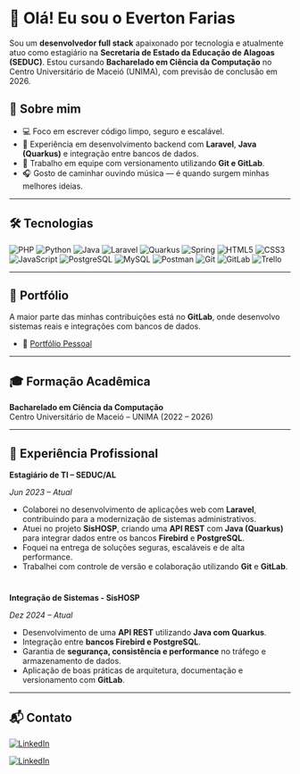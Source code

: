 # 👋 Olá! Eu sou o Everton Farias

Sou um **desenvolvedor full stack** apaixonado por tecnologia e atualmente atuo como estagiário na **Secretaria de Estado da Educação de Alagoas (SEDUC)**. Estou cursando **Bacharelado em Ciência da Computação** no Centro Universitário de Maceió (UNIMA), com previsão de conclusão em 2026.

## 🚀 Sobre mim

- 💻 Foco em escrever código limpo, seguro e escalável.
- 🔄 Experiência em desenvolvimento backend com **Laravel**, **Java (Quarkus)** e integração entre bancos de dados.
- 🤝 Trabalho em equipe com versionamento utilizando **Git e GitLab**.
- 🎧 Gosto de caminhar ouvindo música — é quando surgem minhas melhores ideias.

---

## 🛠️ Tecnologias

![PHP](https://img.shields.io/badge/PHP-777BB4?style=for-the-badge&logo=php&logoColor=white)
![Python](https://img.shields.io/badge/Python-3776AB?style=for-the-badge&logo=python&logoColor=white)
![Java](https://img.shields.io/badge/Java-007396?style=for-the-badge&logo=java&logoColor=white)
![Laravel](https://img.shields.io/badge/Laravel-FF2D20?style=for-the-badge&logo=laravel&logoColor=white)
![Quarkus](https://img.shields.io/badge/Quarkus-4695EB?style=for-the-badge&logo=quarkus&logoColor=white)
![Spring](https://img.shields.io/badge/Spring-6DB33F?style=for-the-badge&logo=spring&logoColor=white)
![HTML5](https://img.shields.io/badge/HTML5-E34F26?style=for-the-badge&logo=html5&logoColor=white)
![CSS3](https://img.shields.io/badge/CSS3-1572B6?style=for-the-badge&logo=css3&logoColor=white)
![JavaScript](https://img.shields.io/badge/JavaScript-F7DF1E?style=for-the-badge&logo=javascript&logoColor=black)
![PostgreSQL](https://img.shields.io/badge/PostgreSQL-336791?style=for-the-badge&logo=postgresql&logoColor=white)
![MySQL](https://img.shields.io/badge/MySQL-4479A1?style=for-the-badge&logo=mysql&logoColor=white)
![Postman](https://img.shields.io/badge/Postman-FF6C37?style=for-the-badge&logo=postman&logoColor=white)
![Git](https://img.shields.io/badge/Git-F05032?style=for-the-badge&logo=git&logoColor=white)
![GitLab](https://img.shields.io/badge/GitLab-FC6D26?style=for-the-badge&logo=gitlab&logoColor=white)
![Trello](https://img.shields.io/badge/Trello-0052CC?style=for-the-badge&logo=trello&logoColor=white)

---

## 📂 Portfólio

A maior parte das minhas contribuições está no **GitLab**, onde desenvolvo sistemas reais e integrações com bancos de dados.

- 🔗 [Portfólio Pessoal](https://evertonfarias.github.io/Portfolio)


---

## 🎓 Formação Acadêmica

**Bacharelado em Ciência da Computação**  
Centro Universitário de Maceió – UNIMA (2022 – 2026)

---

## 💼 Experiência Profissional

**Estagiário de TI – SEDUC/AL** 

*Jun 2023 – Atual*

- Colaborei no desenvolvimento de aplicações web com **Laravel**, contribuindo para a modernização de sistemas administrativos.
- Atuei no projeto **SisHOSP**, criando uma **API REST** com **Java (Quarkus)** para integrar dados entre os bancos **Firebird** e **PostgreSQL**.
- Foquei na entrega de soluções seguras, escaláveis e de alta performance.
- Trabalhei com controle de versão e colaboração utilizando **Git** e **GitLab**.
#
**Integração de Sistemas - SisHOSP** 

*Dez 2024 – Atual*

- Desenvolvimento de uma **API REST** utilizando **Java com Quarkus**.
- Integração entre **bancos Firebird e PostgreSQL**.
- Garantia de **segurança, consistência e performance** no tráfego e armazenamento de dados.
- Aplicação de boas práticas de arquitetura, documentação e versionamento com **GitLab**.

---

## 📬 Contato

[![LinkedIn](https://img.shields.io/badge/LinkedIn-0077B5?style=for-the-badge&logo=linkedin&logoColor=white)](https://www.linkedin.com/in/dev-evertonfarias/)

[![LinkedIn](https://img.shields.io/badge/LinkedIn-0077B5?style=for-the-badge&logo=linkedin&logoColor=white)](https://www.linkedin.com/in/dev-evertonfarias/)

